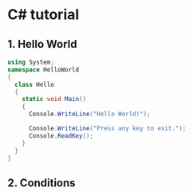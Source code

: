 # C# tutorial

## 1. Hello World

```cs
using System;
namespace HelloWorld
{
  class Hello
  {
    static void Main()
    {
      Console.WriteLine("Hello World!");

      Console.WriteLine("Press any key to exit.");
      Console.ReadKey();
    }
  }
}
```

## 2. Conditions

```cs



```
